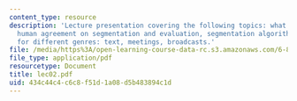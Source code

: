 ```yaml
---
content_type: resource
description: 'Lecture presentation covering the following topics: what is segmentation,
  human agreement on segmentation and evaluation, segmentation algorithms, and segmentation
  for different genres: text, meetings, broadcasts.'
file: /media/https%3A/open-learning-course-data-rc.s3.amazonaws.com/6-892-computational-models-of-discourse-spring-2004/434c44c4c6c8f51d1a08d5b483894c1d_lec02.pdf
file_type: application/pdf
resourcetype: Document
title: lec02.pdf
uid: 434c44c4-c6c8-f51d-1a08-d5b483894c1d
---
```

